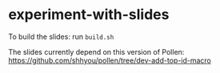 # experiment-with-slides

To build the slides: run `build.sh`

The slides currently depend on this version of Pollen:  
<https://github.com/shhyou/pollen/tree/dev-add-top-id-macro>
